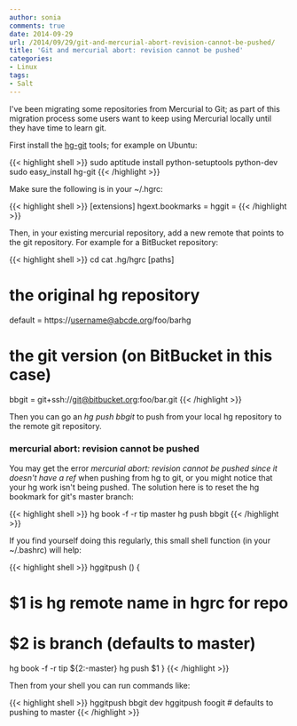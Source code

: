 ```yaml
---
author: sonia
comments: true
date: 2014-09-29
url: /2014/09/29/git-and-mercurial-abort-revision-cannot-be-pushed/
title: 'Git and mercurial abort: revision cannot be pushed'
categories:
- Linux
tags:
- Salt
---
```


I've been migrating some repositories from Mercurial to Git; as part of this migration process some users want to keep using Mercurial locally until they have time to learn git.

<!--more-->

First install the [hg-git](http://hg-git.github.io/) tools; for example on Ubuntu:

{{< highlight shell >}}
sudo aptitude install python-setuptools python-dev
sudo easy_install hg-git
{{< /highlight >}}

Make sure the following is in your ~/.hgrc:

{{< highlight shell >}}
[extensions]
hgext.bookmarks =
hggit = 
{{< /highlight >}}

Then, in your existing mercurial repository, add a new remote that points to the git repository. For example for a BitBucket repository:

{{< highlight shell >}}
cd <mercurial repository>
cat .hg/hgrc
[paths]
# the original hg repository
default = https://username@abcde.org/foo/barhg
# the git version (on BitBucket in this case)
bbgit   = git+ssh://git@bitbucket.org:foo/bar.git
{{< /highlight >}}

Then you can go an _hg push bbgit_ to push from your local hg repository to the remote git repository.



### mercurial abort: revision cannot be pushed



You may get the error _mercurial abort: revision cannot be pushed since it doesn't have a ref_ when pushing from hg to git, or you might notice that your hg work isn't being pushed. The solution here is to reset the hg bookmark for git's master branch:

{{< highlight shell >}}
hg book -f -r tip master
hg push bbgit
{{< /highlight >}}

If you find yourself doing this regularly, this small shell function (in your ~/.bashrc) will help:

{{< highlight shell >}}
hggitpush () {
   # $1 is hg remote name in hgrc for repo
   # $2 is branch (defaults to master)
   hg book -f -r tip ${2:-master}
   hg push $1
}
{{< /highlight >}}

Then from your shell you can run commands like:

{{< highlight shell >}}
hggitpush bbgit dev
hggitpush foogit      # defaults to pushing to master
{{< /highlight >}}

